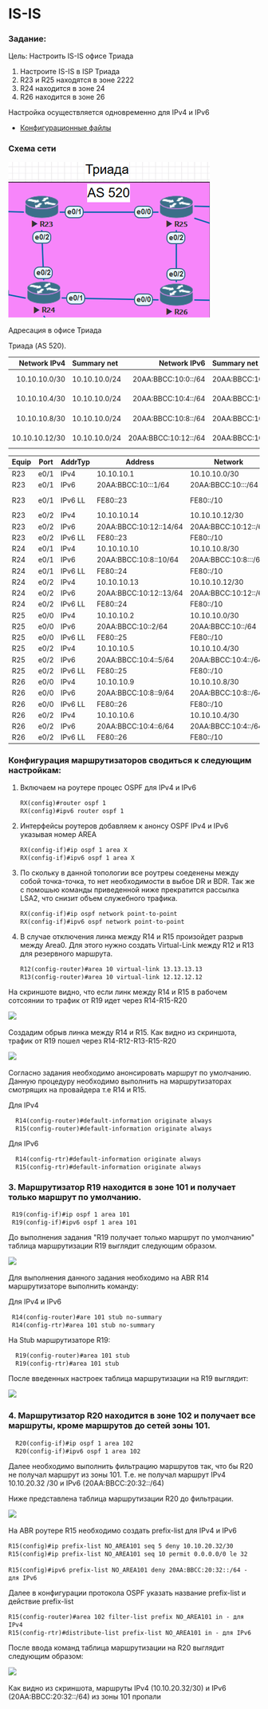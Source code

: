 #  IS-IS

###  Задание:

Цель: Настроить IS-IS офисе Триада
1. Настроите IS-IS в ISP Триада
2. R23 и R25 находятся в зоне 2222
3. R24 находится в зоне 24
4. R26 находится в зоне 26

Настройка осуществляется одновременно для IPv4 и IPv6

- [Конфигурационные файлы](config/)

### Схема сети

![](Schema.png)


Адресация в офисе Триада

Триада (AS 520).

| Network IPv4     | Summary net    | Network IPv6             | Summary net         | Description   | Eq&port         |
|-----------------:|:---------------|-------------------------:|:--------------------|:-------------:|-----------------|
| 10.10.10.0/30    | 10.10.10.0/24  | 20AA:BBCC:10:0::/64      | 20AA:BBCC:10::/48   | Триада AS 520 | R23e0/1 R25e0/0 |
| 10.10.10.4/30    | 10.10.10.0/24  | 20AA:BBCC:10:4::/64      | 20AA:BBCC:10::/48   | Триада AS 520 | R25e0/2 R26e0/2 |
| 10.10.10.8/30    | 10.10.10.0/24  | 20AA:BBCC:10:8::/64      | 20AA:BBCC:10::/48   | Триада AS 520 | R26e0/0 R24e0/1 |
| 10.10.10.12/30   | 10.10.10.0/24  | 20AA:BBCC:10:12::/64     | 20AA:BBCC:10::/48   | Триада AS 520 | R23e0/2 R24e0/2 |


| Equip | Port | AddrTyp | Address                  | Network                | Description     |
|-------|------|---------|--------------------------|------------------------|-----------------|
|	R23	|	e0/1	|	IPv4		|	10.10.10.1	|	10.10.10.0/30	|	to	R25	e0/0	|
|	R23	|	e0/1	|	IPv6		|	20AA:BBCC:10:::1/64	|	20AA:BBCC:10:::/64	|	to	R25	e0/0	|
|	R23	|	e0/1	|	IPv6	LL	|	FE80::23	|	FE80::/10	|	to	R125	e0/0	|
|	R23	|	e0/2	|	IPv4		|	10.10.10.14	|	10.10.10.12/30	|	to	R24	e0/2	|
|	R23	|	e0/2	|	IPv6		|	20AA:BBCC:10:12::14/64	|	20AA:BBCC:10:12::/64	|	to	R24	e0/2	|
|	R23	|	e0/2	|	IPv6	LL	|	FE80::23	|	FE80::/10	|	to	R24	e0/2	|
|	R24	|	e0/1	|	IPv4		|	10.10.10.10	|	10.10.10.8/30	|	to	R26	e0/0	|
|	R24	|	e0/1	|	IPv6		|	20AA:BBCC:10:8::10/64	|	20AA:BBCC:10:8:::/64	|	to	R26	e0/0	|
|	R24	|	e0/1	|	IPv6	LL	|	FE80::24	|	FE80::/10	|	to	R26	e0/0	|
|	R24	|	e0/2	|	IPv4		|	10.10.10.13	|	10.10.10.12/30	|	to	R23	e0/2	|
|	R24	|	e0/2	|	IPv6		|	20AA:BBCC:10:12::13/64	|	20AA:BBCC:10:12::/64	|	to	R23	e0/2	|
|	R24	|	e0/2	|	IPv6	LL	|	FE80::24	|	FE80::/10	|	to	R23	e0/2	|
|	R25	|	e0/0	|	IPv4		|	10.10.10.2	|	10.10.10.0/30	|	to	R23	e0/1	|
|	R25	|	e0/0	|	IPv6		|	20AA:BBCC:10::2/64	|	20AA:BBCC:10::/64	|	to	R23	e0/1	|
|	R25	|	e0/0	|	IPv6	LL	|	FE80::25	|	FE80::/10	|	to	R23	e0/1	|
|	R25	|	e0/2	|	IPv4		|	10.10.10.5	|	10.10.10.4/30	|	to	R26	e0/2	|
|	R25	|	e0/2	|	IPv6		|	20AA:BBCC:10:4::5/64	|	20AA:BBCC:10:4::/64	|	to	R26	e0/2	|
|	R25	|	e0/2	|	IPv6	LL	|	FE80::25	|	FE80::/10	|	to	R26	e0/2	|
|	R26	|	e0/0	|	IPv4		|	10.10.10.9	|	10.10.10.8/30	|	to	R24	e0/1	|
|	R26	|	e0/0	|	IPv6		|	20AA:BBCC:10:8::9/64	|	20AA:BBCC:10:8::/64	|	to	R24	e0/1	|
|	R26	|	e0/0	|	IPv6	LL	|	FE80::26	|	FE80::/10	|	to	R24	e0/1	|
|	R26	|	e0/2	|	IPv4		|	10.10.10.6	|	10.10.10.4/30	|	to	R25	e0/2	|
|	R26	|	e0/2	|	IPv6		|	20AA:BBCC:10:4::6/64	|	20AA:BBCC:10:4::/64	|	to	R25	e0/2	|
|	R26	|	e0/2	|	IPv6	LL	|	FE80::26	|	FE80::/10	|	to	R25	e0/2	|




### Конфигурация маршрутизаторов сводиться к следующим настройкам:

1. Включаем на роутере процес OSPF для IPv4 и IPv6
          
       RX(config)#router ospf 1
       RX(config)#ipv6 router ospf 1
       
2. Интерфейсы роутеров добавляем к анонсу OSPF IPv4 и IPv6 указывая номер AREA
 
       RX(config-if)#ip ospf 1 area X
       RX(config-if)#ipv6 ospf 1 area X
 
3. По скольку в данной топологии все роутреы соеденены между собой точка-точка, то нет необходимости в выбое DR и BDR. Так же с помошью команды приведенной ниже прекратится рассылка LSA2, что снизит объем служебного трафика.
      
       RX(config-if)#ip ospf network point-to-point
       RX(config-if)#ipv6 ospf network point-to-point
       
 4. В случае отключения линка между R14 и R15 произойдет разрыв между Area0. Для этого нужно создать Virtual-Link между R12 и R13 для резервного маршрута. 
 
        R12(config-router)#area 10 virtual-link 13.13.13.13
        R13(config-router)#area 10 virtual-link 12.12.12.12
        
  
 На скриншоте видно, что если линк между R14 и R15 в рабочем сотсоянии то трафик от R19 идет через R14-R15-R20
 
 ![](trace_1.png)
 
 Создадим обрыв линка между R14 и R15. Как видно из скриншота, трафик от R19 пошел через R14-R12-R13-R15-R20
 
 ![](trace_2.png)
       
      

Согласно задания необходимо анонсировать маршрут по умолчанию. Данную процедуру необходимо выполнить на маршрутизаторах смотрящих на провайдера т.е R14 и R15.

Для IPv4

      R14(config-router)#default-information originate always 
      R15(config-router)#default-information originate always 

Для IPv6

      R14(config-rtr)#default-information originate always
      R15(config-rtr)#default-information originate always
      
### 3. Маршрутизатор R19 находится в зоне 101 и получает только маршрут по умолчанию.
           
     R19(config-if)#ip ospf 1 area 101
     R19(config-if)#ipv6 ospf 1 area 101
     
 До выполнения задания "R19 получает только маршрут по умолчанию" таблица маршрутизации R19 выглядит следующим образом.
 
 ![](route_1.png)
 
 Для выполнения данного задания необходимо на ABR R14 маршрутизаторе выполнить команду:
 
 Для IPv4 и IPv6
 
     R14(config-router)#are 101 stub no-summary      
     R14(config-rtr)#area 101 stub no-summary
 
 На Stub маршрутизаторе R19:
 
      R19(config-router)#area 101 stub
      R19(config-rtr)#area 101 stub
      
 После введенных настроек таблица маршрутизации на R19 выглядит: 
 
 ![](route_2.png)
 
 
### 4. Маршрутизатор R20 находится в зоне 102 и получает все маршруты, кроме маршрутов до сетей зоны 101.
      
      R20(config-if)#ip ospf 1 area 102
      R20(config-if)#ipv6 ospf 1 area 102
      
 Далее необходимо выполнить фильтрацию маршрутов так, что бы R20 не получал маршрут из зоны 101. Т.е. не получал маршрут IPv4 10.10.20.32 /30 и IPv6 (20AA:BBCC:20:32::/64) 
 
 Ниже представлена таблица маршрутизации R20 до фильтрации.
 
 ![](R20_route_1.png)
 
 На ABR роутере R15 необходимо создать prefix-list для IPv4 и IPv6
 
    R15(config)#ip prefix-list NO_AREA101 seq 5 deny 10.10.20.32/30
    R15(config)#ip prefix-list NO_AREA101 seq 10 permit 0.0.0.0/0 le 32
    
    R15(config)#ipv6 prefix-list NO_AREA101 deny 20AA:BBCC:20:32::/64 - для IPv6
    
 Далее в конфигурации протокола OSPF указать название prefix-list и действие prefix-list
 
    R15(config-router)#area 102 filter-list prefix NO_AREA101 in - для IPv4
    R15(config-rtr)#distribute-list prefix-list NO_AREA101 in - для IPv6
    
 После ввода команд таблица маршрутизации на R20 выглядит следующим образом:
 
 ![](R20_route_2.png)
 
 Как видно из скриншота, маршруты IPv4 (10.10.20.32/30) и IPv6 (20AA:BBCC:20:32::/64) из зоны 101 пропали 
     
